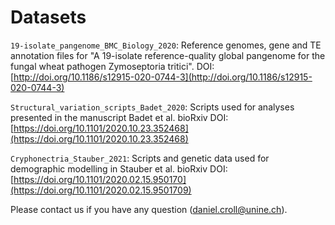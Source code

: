 # Datasets

`19-isolate_pangenome_BMC_Biology_2020`: Reference genomes, gene and TE annotation files for "A 19-isolate reference-quality global pangenome for the fungal wheat pathogen Zymoseptoria tritici". DOI: [http://doi.org/10.1186/s12915-020-0744-3](http://doi.org/10.1186/s12915-020-0744-3)

`Structural_variation_scripts_Badet_2020`: Scripts used for analyses presented in the manuscript Badet et al. bioRxiv DOI: [https://doi.org/10.1101/2020.10.23.352468](https://doi.org/10.1101/2020.10.23.352468)

`Cryphonectria_Stauber_2021`: Scripts and genetic data used for demographic modelling in Stauber et al. bioRxiv DOI: [https://doi.org/10.1101/2020.02.15.950170](https://doi.org/10.1101/2020.02.15.9501709)

Please contact us if you have any question (daniel.croll@unine.ch).
